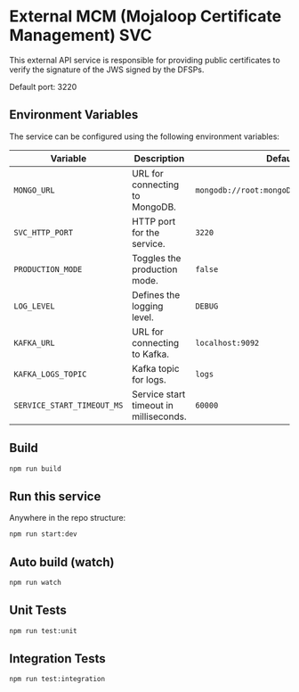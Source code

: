 # External MCM (Mojaloop Certificate Management) SVC

This external API service is responsible for providing public certificates to verify the signature of the JWS signed by the DFSPs.

Default port: 3220

## Environment Variables

The service can be configured using the following environment variables:

| Variable                   | Description                            | Default Value                                  | Notes                                                                                                                                 |
| -------------------------- | -------------------------------------- | ---------------------------------------------- | ------------------------------------------------------------------------------------------------------------------------------------- |
| `MONGO_URL`                | URL for connecting to MongoDB.         | `mongodb://root:mongoDbPas42@localhost:27017/` | Update as needed for your MongoDB setup. Default Credentials are from `https://github.com/mojaloop/platform-shared-tools`             |
| `SVC_HTTP_PORT`            | HTTP port for the service.             | `3220`                                         | Override if a different port is required.                                                                                             |
| `PRODUCTION_MODE`          | Toggles the production mode.           | `false`                                        | Set to `true` in production environments.                                                                                             |
| `LOG_LEVEL`                | Defines the logging level.             | `DEBUG`                                        | Acceptable values are defined in [LogLevel](https://github.com/mojaloop/logging-bc/blob/main/packages/public-types-lib/src/index.ts). |
| `KAFKA_URL`                | URL for connecting to Kafka.           | `localhost:9092`                               | Update as needed for your Kafka setup.                                                                                                |
| `KAFKA_LOGS_TOPIC`         | Kafka topic for logs.                  | `logs`                                         | Change if a different topic is used for logs.                                                                                         |
| `SERVICE_START_TIMEOUT_MS` | Service start timeout in milliseconds. | `60000`                                        | Modify based on service start-up time requirements.                                                                                   |

## Build

```bash
npm run build
```

## Run this service

Anywhere in the repo structure:

```bash
npm run start:dev
```

## Auto build (watch)

```bash
npm run watch
```

## Unit Tests

```bash
npm run test:unit
```

## Integration Tests

```bash
npm run test:integration
```
